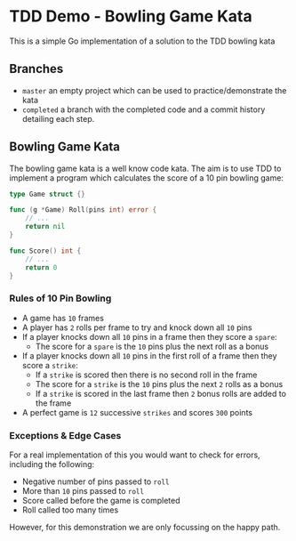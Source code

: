 # TDD Demo - Bowling Game Kata

This is a simple Go implementation of a solution to the TDD bowling kata

## Branches

- `master` an empty project which can be used to practice/demonstrate the kata
- `completed` a branch with the completed code and a commit history detailing
  each step.
  
## Bowling Game Kata

The bowling game kata is a well know code kata. The aim is to use TDD to
implement a program which calculates the score of a 10 pin bowling game:

```go
type Game struct {}

func (g *Game) Roll(pins int) error {
    // ...
    return nil
}

func Score() int {
    // ...
    return 0
}
```

### Rules of 10 Pin Bowling

- A game has `10` frames
- A player has `2` rolls per frame to try and knock down all `10` pins
- If a player knocks down all `10` pins in a frame then they score a `spare`:
  - The score for a `spare` is the `10` pins plus the next roll as a bonus
- If a player knocks down all `10` pins in the first roll of a frame then they
  score a `strike`:
  - If a `strike` is scored then there is no second roll in the frame
  - The score for a `strike` is the `10` pins plus the next `2` rolls as a bonus
  - If a `strike` is scored in the last frame then `2` bonus rolls are added to
    the frame
- A perfect game is `12` successive `strikes` and scores `300` points

### Exceptions & Edge Cases

For a real implementation of this you would want to check for errors, including
the following:

- Negative number of pins passed to `roll`
- More than `10` pins passed to `roll`
- Score called before the game is completed
- Roll called too many times

However, for this demonstration we are only focussing on the happy path.
